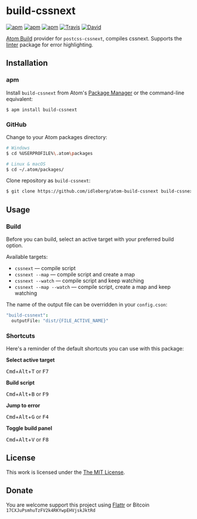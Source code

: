 # build-cssnext

[![apm](https://img.shields.io/apm/l/build-cssnext.svg?style=flat-square)](https://atom.io/packages/build-cssnext)
[![apm](https://img.shields.io/apm/v/build-cssnext.svg?style=flat-square)](https://atom.io/packages/build-cssnext)
[![apm](https://img.shields.io/apm/dm/build-cssnext.svg?style=flat-square)](https://atom.io/packages/build-cssnext)
[![Travis](https://img.shields.io/travis/idleberg/atom-build-cssnext.svg?style=flat-square)](https://travis-ci.org/idleberg/atom-build-cssnext)
[![David](https://img.shields.io/david/dev/idleberg/atom-build-cssnext.svg?style=flat-square)](https://david-dm.org/idleberg/atom-build-cssnext#info=dependencies)

[Atom Build](https://atombuild.github.io/) provider for `postcss-cssnext`, compiles cssnext. Supports the [linter](https://atom.io/packages/linter) package for error highlighting.

## Installation

### apm

Install `build-cssnext` from Atom's [Package Manager](http://flight-manual.atom.io/using-atom/sections/atom-packages/) or the command-line equivalent:

`$ apm install build-cssnext`

### GitHub

Change to your Atom packages directory:

```bash
# Windows
$ cd %USERPROFILE%\.atom\packages

# Linux & macOS
$ cd ~/.atom/packages/
```

Clone repository as `build-cssnext`:

```bash
$ git clone https://github.com/idleberg/atom-build-cssnext build-cssnext
```

## Usage

### Build

Before you can build, select an active target with your preferred build option.

Available targets:

* `cssnext` — compile script
* `cssnext --map` — compile script and create a map
* `cssnext --watch` — compile script and keep watching
* `cssnext --map --watch` — compile script, create a map and keep watching

The name of the output file can be overridden in your `config.cson`:

```cson
"build-cssnext":
  outputFile: "dist/{FILE_ACTIVE_NAME}"
```

### Shortcuts

Here's a reminder of the default shortcuts you can use with this package:

**Select active target**

<kbd>Cmd</kbd>+<kbd>Alt</kbd>+<kbd>T</kbd> or <kbd>F7</kbd>

**Build script**

<kbd>Cmd</kbd>+<kbd>Alt</kbd>+<kbd>B</kbd> or <kbd>F9</kbd>

**Jump to error**

<kbd>Cmd</kbd>+<kbd>Alt</kbd>+<kbd>G</kbd> or <kbd>F4</kbd>

**Toggle build panel**

<kbd>Cmd</kbd>+<kbd>Alt</kbd>+<kbd>V</kbd> or <kbd>F8</kbd>

## License

This work is licensed under the [The MIT License](LICENSE.md).

## Donate

You are welcome support this project using [Flattr](https://flattr.com/submit/auto?user_id=idleberg&url=https://github.com/idleberg/atom-build-cssnext) or Bitcoin `17CXJuPsmhuTzFV2k4RKYwpEHVjskJktRd`
